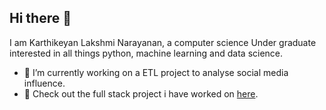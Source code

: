 ## Hi there 👋

I am Karthikeyan Lakshmi Narayanan, a computer science Under graduate interested in all things python, machine learning and data science.

- 🔭 I’m currently working on a ETL project to analyse social media influence.
- 🌱 Check out the full stack project i have worked on [here](https://github.com/KarthikeyanLakshmi/employee_management_system).
<!--
**KarthikeyanLakshmi/karthikeyanlakshmi** is a ✨ _special_ ✨ repository because its `README.md` (this file) appears on your GitHub profile.

Here are some ideas to get you started:

- 🔭 I’m currently working on ...
- 🌱 I’m currently learning ...
- 👯 I’m looking to collaborate on ...
- 🤔 I’m looking for help with ...
- 💬 Ask me about ...
- 📫 How to reach me: ...
- 😄 Pronouns: ...
- ⚡ Fun fact: ...
-->
